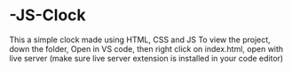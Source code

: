# -JS-Clock
This a simple clock made using HTML, CSS and JS
To view the project, down the folder, Open in VS code, then right click on index.html, 
open with live server (make sure live server extension is installed in your code editor)
